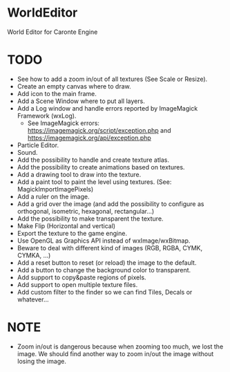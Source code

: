 # WorldEditor
World Editor for Caronte Engine

# TODO
- See how to add a zoom in/out of all textures (See Scale or Resize).
- Create an empty canvas where to draw.
- Add icon to the main frame.
- Add a Scene Window where to put all layers.
- Add a Log window and handle errors reported by ImageMagick Framework (wxLog).
	- See ImageMagick errors: https://imagemagick.org/script/exception.php and https://imagemagick.org/api/exception.php
- Particle Editor.
- Sound.
- Add the possibility to handle and create texture atlas.
- Add the possibility to create animations based on textures.
- Add a drawing tool to draw into the texture.
- Add a paint tool to paint the level using textures. (See: MagickImportImagePixels)
- Add a ruler on the image.
- Add a grid over the image (and add the possibility to configure as orthogonal, isometric, hexagonal, rectangular...)
- Add the possibility to make transparent the texture.
- Make Flip (Horizontal and vertical)
- Export the texture to the game engine.
- Use OpenGL as Graphics API instead of wxImage/wxBitmap.
- Beware to deal with different kind of images (RGB, RGBA, CYMK, CYMKA, ...)
- Add a reset button to reset (or reload) the image to the default.
- Add a button to change the background color to transparent.
- Add support to copy&paste regions of pixels.
- Add support to open multiple texture files.
- Add custom filter to the finder so we can find Tiles, Decals or whatever...

# NOTE
- Zoom in/out is dangerous because when zooming too much, we lost the image. We should find another way to zoom in/out the image without losing the image.